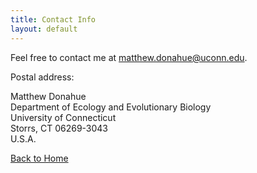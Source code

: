```yaml
---
title: Contact Info
layout: default
---
```


Feel free to contact me at <matthew.donahue@uconn.edu>.

Postal address: 

Matthew Donahue  
Department of Ecology and Evolutionary Biology  
University of Connecticut  
Storrs, CT 06269-3043  
U.S.A.  

[Back to Home](https://matthewrbdonahue.github.io/)

